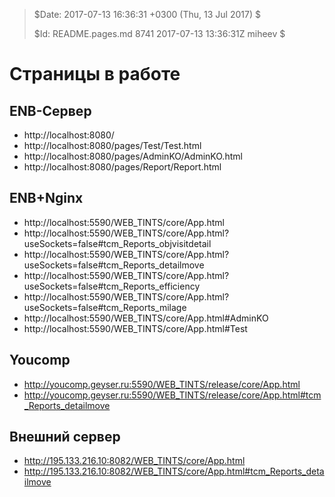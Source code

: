 >
> $Date: 2017-07-13 16:36:31 +0300 (Thu, 13 Jul 2017) $
>
> $Id: README.pages.md 8741 2017-07-13 13:36:31Z miheev $
>

Страницы в работе
=================

ENB-Сервер
----------

- http://localhost:8080/
- http://localhost:8080/pages/Test/Test.html
- http://localhost:8080/pages/AdminKO/AdminKO.html
- http://localhost:8080/pages/Report/Report.html

ENB+Nginx
---------

- http://localhost:5590/WEB_TINTS/core/App.html
- http://localhost:5590/WEB_TINTS/core/App.html?useSockets=false#tcm_Reports_objvisitdetail
- http://localhost:5590/WEB_TINTS/core/App.html?useSockets=false#tcm_Reports_detailmove
- http://localhost:5590/WEB_TINTS/core/App.html?useSockets=false#tcm_Reports_efficiency
- http://localhost:5590/WEB_TINTS/core/App.html?useSockets=false#tcm_Reports_milage
- http://localhost:5590/WEB_TINTS/core/App.html#AdminKO
- http://localhost:5590/WEB_TINTS/core/App.html#Test

Youcomp
-------

- http://youcomp.geyser.ru:5590/WEB_TINTS/release/core/App.html
- http://youcomp.geyser.ru:5590/WEB_TINTS/release/core/App.html#tcm_Reports_detailmove

Внешний сервер
--------------

- http://195.133.216.10:8082/WEB_TINTS/core/App.html
- http://195.133.216.10:8082/WEB_TINTS/core/App.html#tcm_Reports_detailmove


